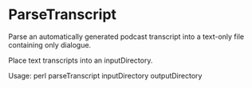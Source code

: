 # ParseTranscript
Parse an automatically generated podcast transcript into a text-only file containing only dialogue.

Place text transcripts into an inputDirectory.

Usage: perl parseTranscript inputDirectory outputDirectory
